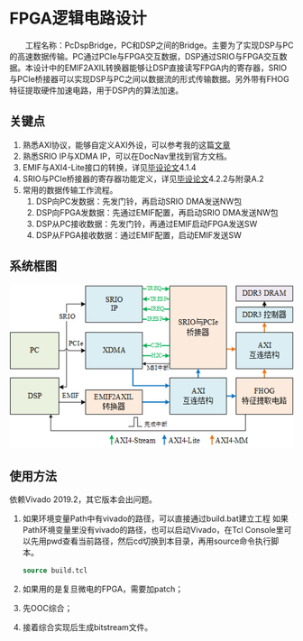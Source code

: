 # FPGA逻辑电路设计

&emsp;&emsp;工程名称：PcDspBridge，PC和DSP之间的Bridge。主要为了实现DSP与PC的高速数据传输。PC通过PCIe与FPGA交互数据，DSP通过SRIO与FPGA交互数据。本设计中的EMIF2AXIL转换器能够让DSP直接读写FPGA内的寄存器，SRIO与PCIe桥接器可以实现DSP与PC之间以数据流的形式传输数据。另外带有FHOG特征提取硬件加速电路，用于DSP内的算法加速。

## 关键点

1. 熟悉AXI协议，能够自定义AXI外设，可以参考我的这篇[文章](https://blog.csdn.net/qq_35787848/article/details/121524086)
2. 熟悉SRIO IP与XDMA IP，可以在DocNav里找到官方文档。
3. EMIF与AXI4-Lite接口的转换，详见[毕设论文](../Thesis/Thesis.pdf)4.1.4
4. SRIO与PCIe桥接器的寄存器功能定义，详见[毕设论文](../Thesis/Thesis.pdf)4.2.2与附录A.2
5. 常用的数据传输工作流程。
   1. DSP向PC发数据：先发门铃，再启动SRIO DMA发送NW包
   2. DSP向FPGA发数据：先通过EMIF配置，再启动SRIO DMA发送NW包
   3. DSP从PC接收数据：先发门铃，再通过EMIF启动FPGA发送SW
   4. DSP从FPGA接收数据：通过EMIF配置，启动EMIF发送SW

## 系统框图

![系统框图](README/2023-04-12-10-39-21.png)

## 使用方法

依赖Vivado 2019.2，其它版本会出问题。

1. 如果环境变量Path中有vivado的路径，可以直接通过build.bat建立工程
   如果Path环境变量里没有vivado的路径，也可以启动Vivado，在Tcl Console里可以先用pwd查看当前路径，然后cd切换到本目录，再用source命令执行脚本。

    ```tcl
    source build.tcl
    ```

2. 如果用的是复旦微电的FPGA，需要加patch；
3. 先OOC综合；
4. 接着综合实现后生成bitstream文件。
